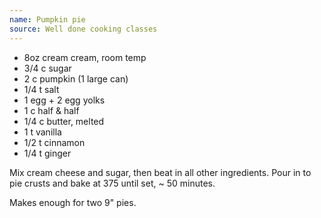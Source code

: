 ```yaml
---
name: Pumpkin pie
source: Well done cooking classes
---
```


* 8oz cream cream, room temp
* 3/4 c sugar
* 2 c pumpkin (1 large can)
* 1/4 t salt
* 1 egg + 2 egg yolks
* 1 c half & half
* 1/4 c butter, melted
* 1 t vanilla
* 1/2 t cinnamon
* 1/4 t ginger

Mix cream cheese and sugar, then beat in all other ingredients.  Pour in to pie crusts and bake at 375 until set, ~ 50 minutes.

Makes enough for two 9" pies.

